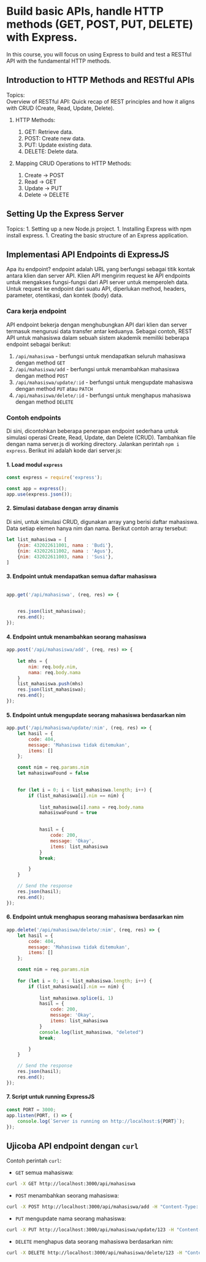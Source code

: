 # Build basic APIs, handle HTTP methods (GET, POST, PUT, DELETE) with Express.
In this course, you will focus on using Express to build and test a RESTful API with the fundamental HTTP methods.

## Introduction to HTTP Methods and RESTful APIs

Topics:<br>
Overview of RESTful API: Quick recap of REST principles and how it aligns with CRUD (Create, Read, Update, Delete).
1. HTTP Methods:<br>
    1. GET: Retrieve data.        
    2. POST: Create new data.
    3. PUT: Update existing data.
    4. DELETE: Delete data.

2. Mapping CRUD Operations to HTTP Methods:<br>
    1. Create → POST
    2. Read → GET
    3. Update → PUT
    4. Delete → DELETE

## Setting Up the Express Server
Topics:
    1. Setting up a new Node.js project.
    1. Installing Express with npm install express.
    1. Creating the basic structure of an Express application.

## Implementasi API Endpoints di ExpressJS
Apa itu endpoint? endpoint adalah URL yang berfungsi sebagai titik kontak antara klien dan server API. Klien API mengirim request ke API endpoints untuk mengakses fungsi-fungsi dari API server untuk memperoleh data. Untuk request ke endpoint dari suatu API, diperlukan method, headers, parameter, otentikasi, dan kontek (body) data.

### Cara kerja endpoint
API endpoint bekerja dengan menghubungkan API dari klien dan server termasuk mengurusi data transfer antar keduanya. Sebagai contoh, REST API untuk mahasiswa dalam sebuah sistem akademik memiliki beberapa endpoint sebagai berikut:
1. `/api/mahasiswa` - berfungsi untuk mendapatkan seluruh mahasiswa dengan method `GET`
1. `/api/mahasiswa/add` - berfungsi untuk menambahkan mahasiswa dengan method `POST`
1. `/api/mahasiswa/update/:id` - berfungsi untuk mengupdate mahasiswa dengan method `PUT` atau `PATCH`
1. `/api/mahasiswa/delete/:id` - berfungsi untuk menghapus mahasiswa dengan method `DELETE`

### Contoh endpoints
Di sini, dicontohkan beberapa penerapan endpoint sederhana untuk simulasi operasi Create, Read, Update, dan Delete (CRUD).
Tambahkan file dengan nama server.js di working directory. Jalankan perintah `npm i express`.
Berikut ini adalah kode dari server.js:
#### 1. Load modul `express`
```javascript
const express = require('express');

const app = express();
app.use(express.json());

```

#### 2. Simulasi database dengan array dinamis
Di sini, untuk simulasi CRUD, digunakan array yang berisi daftar mahasiswa. Data setiap elemen hanya nim dan nama. Berikut contoh array tersebut:
```javascript
let list_mahasiswa = [
    {nim: 432022611001, nama : 'Budi'},
    {nim: 432022611002, nama : 'Agus'},
    {nim: 432022611003, nama : 'Susi'},
]
```

#### 3. Endpoint untuk mendapatkan semua daftar mahasiswa
```javascript

app.get('/api/mahasiswa', (req, res) => {

    
    res.json(list_mahasiswa);
    res.end();
});

```

#### 4. Endpoint untuk menambahkan seorang mahasiswa
```javascript
app.post('/api/mahasiswa/add', (req, res) => {
    
    let mhs = {
        nim: req.body.nim,
        nama: req.body.nama
    }
    list_mahasiswa.push(mhs)
    res.json(list_mahasiswa);
    res.end();
});

```

#### 5. Endpoint untuk mengupdate seorang mahasiswa berdasarkan nim
```javascript
app.put('/api/mahasiswa/update/:nim', (req, res) => {
    let hasil = {
        code: 404,
        message: 'Mahasiswa tidak ditemukan',
        items: []
    };

    const nim = req.params.nim
    let mahasiswaFound = false

    
    for (let i = 0; i < list_mahasiswa.length; i++) {
        if (list_mahasiswa[i].nim == nim) {
            
            list_mahasiswa[i].nama = req.body.nama
            mahasiswaFound = true

            
            hasil = {
                code: 200,
                message: 'Okay',
                items: list_mahasiswa
            }
            break;

        }
    }

    // Send the response
    res.json(hasil);
    res.end();
});
```

#### 6. Endpoint untuk menghapus seorang mahasiswa berdasarkan nim
```javascript
app.delete('/api/mahasiswa/delete/:nim', (req, res) => {
    let hasil = {
        code: 404,
        message: 'Mahasiswa tidak ditemukan',
        items: []
    };

    const nim = req.params.nim
    
    for (let i = 0; i < list_mahasiswa.length; i++) {
        if (list_mahasiswa[i].nim == nim) {
            
            list_mahasiswa.splice(i, 1)            
            hasil = {
                code: 200,
                message: 'Okay',
                items: list_mahasiswa
            }
            console.log(list_mahasiswa, "deleted")
            break;

        }
    }

    // Send the response
    res.json(hasil);
    res.end();
});

```

#### 7. Script untuk running ExpressJS
```javascript
const PORT = 3000;
app.listen(PORT, () => {
    console.log(`Server is running on http://localhost:${PORT}`);
});
```

## Ujicoba API endpoint dengan `curl`
Contoh perintah `curl`:
- `GET` semua mahasiswa:
```bash
curl -X GET http://localhost:3000/api/mahasiswa
```

- `POST` menambahkan seorang mahasiswa:
```bash
curl -X POST http://localhost:3000/api/mahasiswa/add -H "Content-Type: application/json" -d '{"nim": 123, "nama": "Testing"}'
```

- `PUT` mengupdate nama seorang mahasiswa:
```bash
curl -X PUT http://localhost:3000/api/mahasiswa/update/123 -H "Content-Type: application/json" -d '{"nama": "Testing123"}'
```

- `DELETE` menghapus data seorang mahasiswa berdasarkan nim:
```bash
curl -X DELETE http://localhost:3000/api/mahasiswa/delete/123 -H "Content-Type: application/json" 
```